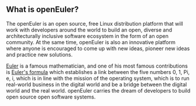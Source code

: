 ## What is openEuler?
The openEuler is an open source, free Linux distribution platform that will work with developers around the world to build an open, diverse and architecturally inclusive software ecosystem in the form of an open community. At the same time, openEuler is also an innovative platform where anyone is encouraged to come up with new ideas, pioneer new ideas and practice new solutions.

 [Euler](https://en.wikipedia.org/wiki/Leonhard_Euler)  is a famous mathematician, and one of his most famous contributions is [Euler's formula](https://en.wikipedia.org/wiki/Euler%27s_formula) which establishes a link between the five numbers 0, 1, Pi, e, i, which is in line with the mission of the operating system, which is to run real-world business in the digital world and be a bridge between the digital world and the real world. openEuler carries the dream of developers to build open source open software systems. 